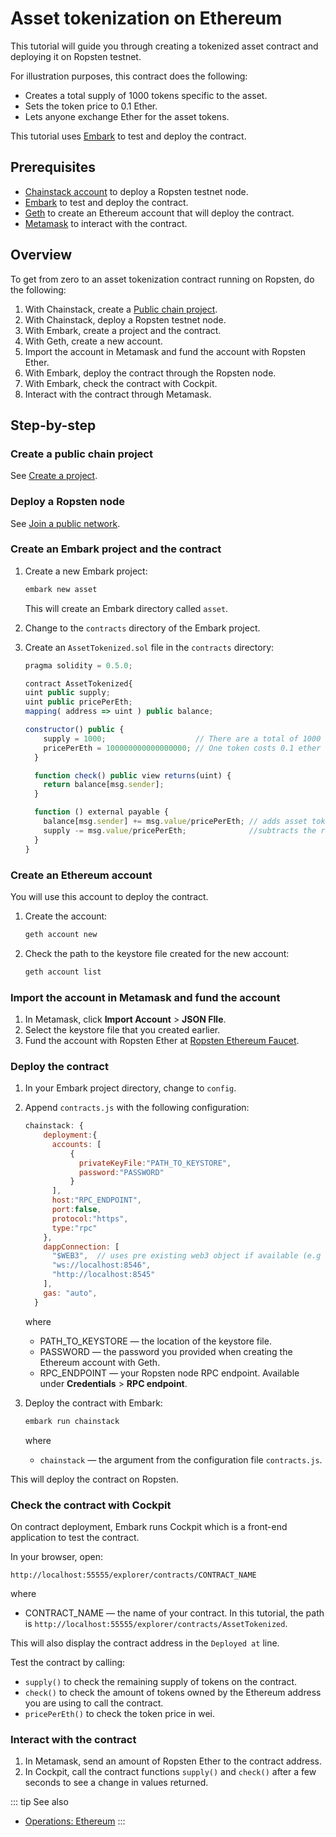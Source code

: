 # Asset tokenization on Ethereum

This tutorial will guide you through creating a tokenized asset contract and deploying it on Ropsten testnet.

For illustration purposes, this contract does the following:

* Creates a total supply of 1000 tokens specific to the asset.
* Sets the token price to 0.1 Ether.
* Lets anyone exchange Ether for the asset tokens.

This tutorial uses [Embark](https://embark.status.im/) to test and deploy the contract.

## Prerequisites

* [Chainstack account](https://console.chainstack.com/) to deploy a Ropsten testnet node.
* [Embark](https://embark.status.im/) to test and deploy the contract.
* [Geth](https://geth.ethereum.org/) to create an Ethereum account that will deploy the contract.
* [Metamask](https://metamask.io/) to interact with the contract.

## Overview

To get from zero to an asset tokenization contract running on Ropsten, do the following:

1. With Chainstack, create a [Public chain project](/glossary/public-chain-project).
1. With Chainstack, deploy a Ropsten testnet node.
1. With Embark, create a project and the contract.
1. With Geth, create a new account.
1. Import the account in Metamask and fund the account with Ropsten Ether.
1. With Embark, deploy the contract through the Ropsten node.
1. With Embark, check the contract with Cockpit.
1. Interact with the contract through Metamask.

## Step-by-step

### Create a public chain project

See [Create a project](/platform/create-a-project).

### Deploy a Ropsten node

See [Join a public network](/platform/join-a-public-network).

### Create an Embark project and the contract

1. Create a new Embark project:

    ``` sh
    embark new asset
    ```

    This will create an Embark directory called `asset`.

1. Change to the `contracts` directory of the Embark project.

1. Create an `AssetTokenized.sol` file in the `contracts` directory:

    ``` js
    pragma solidity = 0.5.0;

    contract AssetTokenized{
    uint public supply;
    uint public pricePerEth;
    mapping( address => uint ) public balance;

    constructor() public {
        supply = 1000;                    // There are a total of 1000 tokens for this asset
        pricePerEth = 100000000000000000; // One token costs 0.1 ether
      }

      function check() public view returns(uint) {
        return balance[msg.sender];
      }

      function () external payable {
        balance[msg.sender] += msg.value/pricePerEth; // adds asset tokens to how much Ether is sent by the investor
        supply -= msg.value/pricePerEth;              //subtracts the remaining asset tokens from the total supply
      }
    }
    ```

### Create an Ethereum account

You will use this account to deploy the contract.

1. Create the account:

    ``` sh
    geth account new
    ```

1. Check the path to the keystore file created for the new account:

    ``` sh
    geth account list
    ```

### Import the account in Metamask and fund the account

1. In Metamask, click **Import Account** > **JSON FIle**.
1. Select the keystore file that you created earlier.
1. Fund the account with Ropsten Ether at [Ropsten Ethereum Faucet](https://faucet.ropsten.be/).

### Deploy the contract

1. In your Embark project directory, change to `config`.
1. Append `contracts.js` with the following configuration:

    ``` js
    chainstack: {
        deployment:{
          accounts: [
              {
                privateKeyFile:"PATH_TO_KEYSTORE",
                password:"PASSWORD"
              }
          ],
          host:"RPC_ENDPOINT",
          port:false,
          protocol:"https",
          type:"rpc"
        },
        dappConnection: [
          "$WEB3",  // uses pre existing web3 object if available (e.g in Mist)
          "ws://localhost:8546",
          "http://localhost:8545"
        ],
        gas: "auto",
      }
    ```

    where

    * PATH_TO_KEYSTORE — the location of the keystore file.
    * PASSWORD — the password you provided when creating the Ethereum account with Geth.
    * RPC_ENDPOINT — your Ropsten node RPC endpoint. Available under **Credentials** > **RPC endpoint**.  

1. Deploy the contract with Embark:

    ``` sh
    embark run chainstack
    ```

    where

    * `chainstack` — the argument from the configuration file `contracts.js`.

This will deploy the contract on Ropsten.

### Check the contract with Cockpit

On contract deployment, Embark runs Cockpit which is a front-end application to test the contract.

In your browser, open:

`http://localhost:55555/explorer/contracts/CONTRACT_NAME`

where

* CONTRACT_NAME — the name of your contract. In this tutorial, the path is `http://localhost:55555/explorer/contracts/AssetTokenized`.

This will also display the contract address in the `Deployed at` line.

Test the contract by calling:

* `supply()` to check the remaining supply of tokens on the contract.
* `check()` to check the amount of tokens owned by the Ethereum address you are using to call the contract.
* `pricePerEth()` to check the token price in wei.

### Interact with the contract

1. In Metamask, send an amount of Ropsten Ether to the contract address.
1. In Cockpit, call the contract functions `supply()` and `check()` after a few seconds to see a change in values returned.

::: tip See also
* [Operations: Ethereum](/operations/ethereum/introduction)
:::